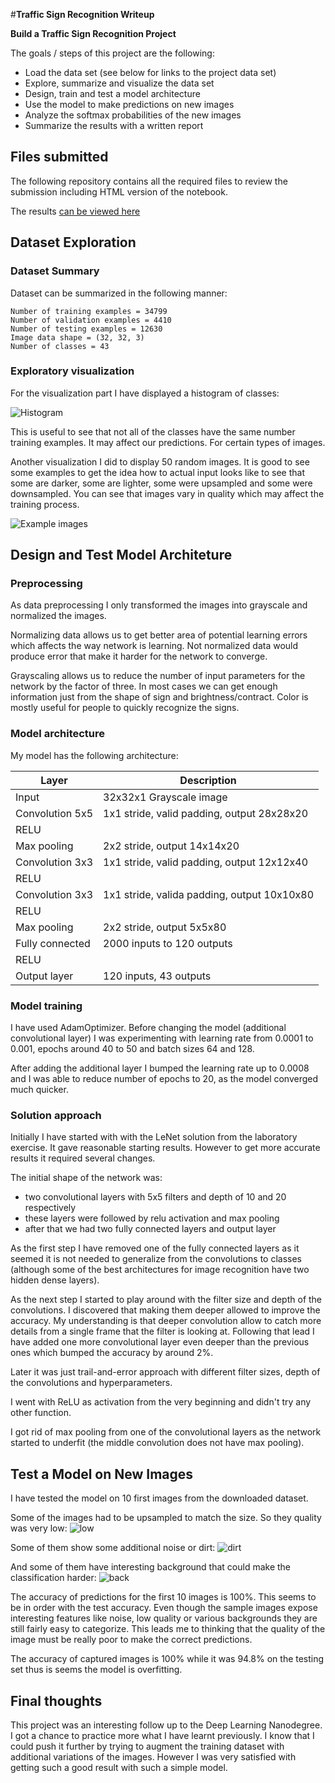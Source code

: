 #**Traffic Sign Recognition Writeup**

**Build a Traffic Sign Recognition Project**

The goals / steps of this project are the following:
* Load the data set (see below for links to the project data set)
* Explore, summarize and visualize the data set
* Design, train and test a model architecture
* Use the model to make predictions on new images
* Analyze the softmax probabilities of the new images
* Summarize the results with a written report

## Files submitted
The following repository contains all the required files to review the submission
including HTML version of the notebook.

The results [can be viewed here](http://htmlpreview.github.io/?https://github.com/mateuszmrozewski/CarND-Traffic-Sign-Classifier-Project/blob/master/Traffic_Sign_Classifier.html)

## Dataset Exploration

### Dataset Summary
Dataset can be summarized in the following manner:
```
Number of training examples = 34799
Number of validation examples = 4410
Number of testing examples = 12630
Image data shape = (32, 32, 3)
Number of classes = 43
```

### Exploratory visualization
For the visualization part I have displayed a histogram of classes:

![Histogram](./examples/class_histogram.png)

This is useful to see that not all of the classes have the same number training examples. It may
affect our predictions. For certain types of images.

Another visualization I did to display 50 random images. It is good to see some examples to get the idea
how to actual input looks like to see that some are darker, some are lighter, some were upsampled and some
were downsampled. You can see that images vary in quality which may affect the training process.

![Example images](./examples/signs.png)

## Design and Test Model Architeture

### Preprocessing
As data preprocessing I only transformed the images into grayscale and normalized the images.

Normalizing data allows us to get better area of potential learning errors which affects the way network
is learning. Not normalized data would produce error that make it harder for the network to converge.

Grayscaling allows us to reduce the number of input parameters for the network by the factor of three. 
In most cases we can get enough information just from the shape of sign and brightness/contract. Color
is mostly useful for people to quickly recognize the signs.

### Model architecture
My model has the following architecture:

| Layer  | Description   |
| -------| ------------- |
| Input  | 32x32x1 Grayscale image |
| Convolution 5x5 | 1x1 stride, valid padding, output 28x28x20 |
| RELU | |
| Max pooling | 2x2 stride, output 14x14x20 |
| Convolution 3x3 | 1x1 stride, valid padding, output 12x12x40 |
| RELU | |
| Convolution 3x3 | 1x1 stride, valida padding, output 10x10x80 | 
| RELU | |
| Max pooling | 2x2 stride, output 5x5x80 |
| Fully connected | 2000 inputs to 120 outputs |
| RELU |
| Output layer | 120 inputs, 43 outputs |


### Model training
I have used AdamOptimizer. Before changing the model (additional convolutional layer) I was experimenting 
with learning rate from 0.0001 to 0.001, epochs around 40 to 50 and batch sizes 64 and 128.

After adding the additional layer I bumped the learning rate up to 0.0008 and I was able to reduce number
of epochs to 20, as the model converged much quicker. 

### Solution approach
Initially I have started with with the LeNet solution from the laboratory exercise.
It gave reasonable starting results. However to get more accurate results it 
required several changes.

The initial shape of the network was:
* two convolutional layers with 5x5 filters and depth of 10 and 20 respectively
* these layers were followed by relu activation and max pooling
* after that we had two fully connected layers and output layer

As the first step I have removed one of the fully connected layers as it seemed 
it is not needed to generalize from the convolutions to classes (although some of 
the best architectures for image recognition have two hidden dense layers).

As the next step I started to play around with the filter size and depth of the
convolutions. I discovered that making them deeper allowed to improve the accuracy.
My understanding is that deeper convolution allow to catch more details from a single
frame that the filter is looking at. Following that lead I have added one more 
convolutional layer even deeper than the previous ones which bumped the accuracy
by around 2%.

Later it was just trail-and-error approach with different filter sizes, depth of 
the convolutions and hyperparameters.

I went with ReLU as activation from the very beginning and didn't try any other
function.

I got rid of max pooling from one of the convolutional layers as the network
started to underfit (the middle convolution does not have max pooling).



## Test a Model on New Images
I have tested the model on 10 first images from the downloaded dataset.

Some of the images had to be upsampled to match the size. So they quality 
was very low:
![low](./examples/test1.png)

Some of them show some additional noise or dirt:
![dirt](./examples/test2.png)

And some of them have interesting background that could make the classification
harder:
![back](./examples/test3.png)

The accuracy of predictions for the first 10 images is 100%. This seems to be in 
order with the test accuracy. Even though the sample images expose interesting
features like noise, low quality or various backgrounds they are still fairly
easy to categorize. This leads me to thinking that the quality of the image 
must be really poor to make the correct predictions.
 
The accuracy of captured images is 100% while it was 94.8% on the testing
 set thus is seems the model is overfitting.
 
## Final thoughts
This project was an interesting follow up to the Deep Learning Nanodegree. I got a chance to practice more
what I have learnt previously. I know that I could push it further by trying to augment the training dataset
with additional variations of the images. However I was very satisfied with getting such a good result
with such a simple model.